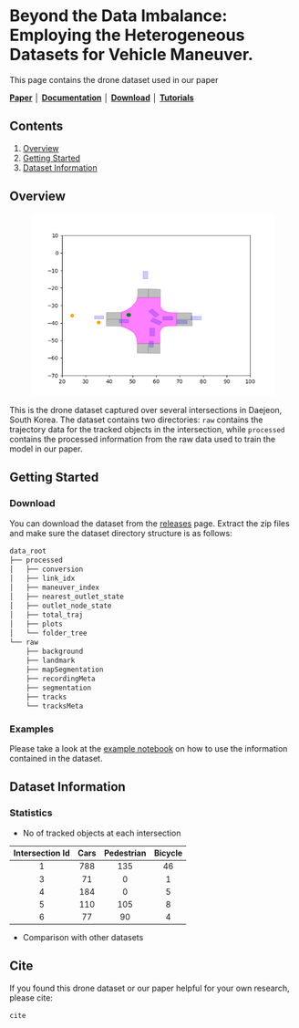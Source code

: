 # Beyond the Data Imbalance: Employing the Heterogeneous Datasets for Vehicle Maneuver.

This page contains the drone dataset used in our paper

[**Paper**](paperlink)
│ [**Documentation**](https://github.com/KAIST-VDCLab/VDC-Trajectory-Dataset/tree/master/docs)
│ [**Download**](https://github.com/KAIST-VDCLab/VDC-Trajectory-Dataset/releases)
│ [**Tutorials**](example.ipynb)

## Contents
1. [Overview](#overview)
2. [Getting Started](#getting-started)
3. [Dataset Information](#dataset-information)
## Overview

<div align="center">
<img src="./graphics/demo.gif" width="426"/>
</div>

This is the drone dataset captured over several intersections in Daejeon, South Korea. The dataset contains two directories: ```raw``` contains the trajectory data for the tracked objects in the intersection, while ```processed``` contains the processed information from the raw data used to train the model in our paper. 

## Getting Started


### Download

You can download the dataset from the [releases](https://github.com/itsbman/drone_dataset/releases) page. Extract the zip files and make sure the dataset directory structure is as follows:

```
data_root
├── processed
│   ├── conversion
│   ├── link_idx
│   ├── maneuver_index
│   ├── nearest_outlet_state
│   ├── outlet_node_state
│   ├── total_traj
│   ├── plots
│   └── folder_tree
└── raw
    ├── background
    ├── landmark
    ├── mapSegmentation
    ├── recordingMeta
    ├── segmentation
    ├── tracks
    └── tracksMeta
```

### Examples

Please take a look at the [example notebook](https://github.com/itsbman/drone_dataset/blob/master/example.ipynb) on how to use the information contained in the dataset.

## Dataset Information

### Statistics

- No of tracked objects at each intersection

| Intersection Id | Cars| Pedestrian | Bicycle |
| :---: | :---: | :---: | :---: |
| 1 | 788 | 135 | 46 |
| 3 | 71 | 0 | 1 |
| 4 | 184 | 0 | 5 |
| 5 | 110 | 105 | 8 |
| 6 | 77| 90 | 4 |

- Comparison with other datasets

<!-- | Dataset | Location | Trajectory Counts | Location Counts | Included | FPS | Method
| :---: | :---: | :---: | :---: | :---: | : ---: | : ---: | 
| 1 | 788 | 135 | 46 |
| 3 | 71 | 0 | 1 |
| 4 | 184 | 0 | 5 |
| 5 | 110 | 105 | 8 |
| 6 | 77| 90 | 4 | -->

## Cite

If you found this drone dataset or our paper helpful for your own research, please cite:

```
cite
```
